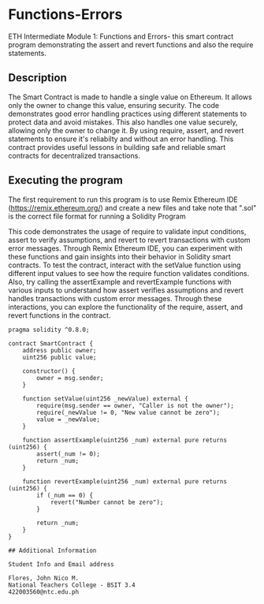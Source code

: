# Functions-Errors
ETH Intermediate Module 1: Functions and Errors- this smart contract program demonstrating the assert and revert functions and also the require statements.

## Description


The Smart Contract is made to handle a single value on Ethereum. It allows only the owner to change this value, ensuring security. The code demonstrates good error handling practices using different statements to protect data and avoid mistakes. This also handles one value securely, allowing only the owner to change it. By using require, assert, and revert statements to ensure it's reliabilty and without an error handling. This contract provides useful lessons in building safe and reliable smart contracts for decentralized transactions.

## Executing the program

The first requirement to run this program is to use Remix Ethereum IDE (https://remix.ethereum.org/) and create a new files and take note that ".sol" is the correct file format for running a Solidity Program

This code demonstrates the usage of require to validate input conditions, assert to verify assumptions, and revert to revert transactions with custom error messages. Through Remix Ethereum IDE, you can experiment with these functions and gain insights into their behavior in Solidity smart contracts. To test the contract, interact with the setValue function using different input values to see how the require function validates conditions. Also, try calling the assertExample and revertExample functions with various inputs to understand how assert verifies assumptions and revert handles transactions with custom error messages. Through these interactions, you can explore the functionality of the require, assert, and revert functions in the contract.

``` // SPDX-License-Identifier: MIT
pragma solidity ^0.8.0;

contract SmartContract {
    address public owner;
    uint256 public value;

    constructor() {
        owner = msg.sender;
    }

    function setValue(uint256 _newValue) external {
        require(msg.sender == owner, "Caller is not the owner");
        require(_newValue != 0, "New value cannot be zero");
        value = _newValue;
    }

    function assertExample(uint256 _num) external pure returns (uint256) {
        assert(_num != 0);
        return _num;
    }

    function revertExample(uint256 _num) external pure returns (uint256) {
        if (_num == 0) {
            revert("Number cannot be zero");
        }

        return _num;
    }
}

## Additional Information

Student Info and Email address

Flores, John Nico M.
National Teachers College - BSIT 3.4
422003560@ntc.edu.ph
